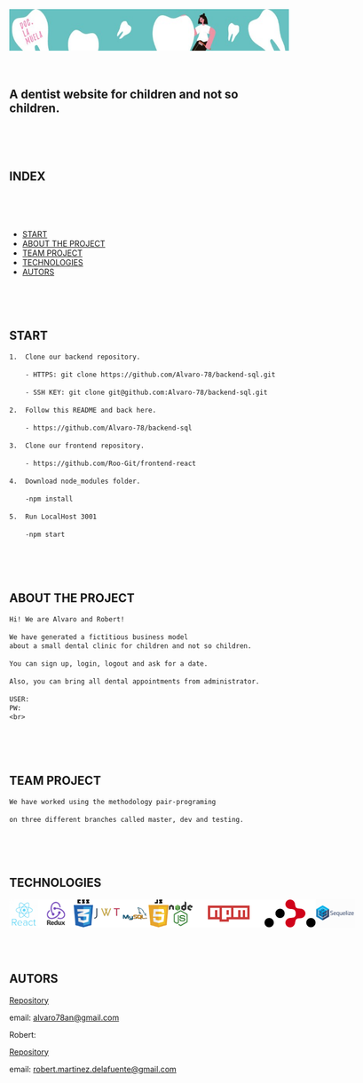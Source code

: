 <img src="src/assets/Images/leaderboardOne.jpeg" height= "75px"/>

<br>
<br>
<br>


## A dentist website for children and not so children.

<br>
<br>
<br>

 ## INDEX
<br>
<br>
<br>

- [START](#start)
- [ABOUT THE PROJECT](#about-the-project)
- [TEAM PROJECT](#team-project)
- [TECHNOLOGIES](#techonologies)
- [AUTORS](#autors)

<br>
<br>
<br>

## START 
    1.  Clone our backend repository.
    
        - HTTPS: git clone https://github.com/Alvaro-78/backend-sql.git
    
        - SSH KEY: git clone git@github.com:Alvaro-78/backend-sql.git

    2.  Follow this README and back here.

        - https://github.com/Alvaro-78/backend-sql

    3.  Clone our frontend repository.

        - https://github.com/Roo-Git/frontend-react
    
    4.  Download node_modules folder.

        -npm install

    5.  Run LocalHost 3001

        -npm start

<br>
<br>
<br>

## ABOUT THE PROJECT

    Hi! We are Alvaro and Robert!

    We have generated a fictitious business model 
    about a small dental clinic for children and not so children.
    
    You can sign up, login, logout and ask for a date.

    Also, you can bring all dental appointments from administrator.

    USER:
    PW:
    <br>
<br>
<br>
<br>
    
## TEAM PROJECT

    We have worked using the methodology pair-programing

    on three different branches called master, dev and testing.
<br>
<br>
<br>

## TECHNOLOGIES

<div style="display: flex; height: 50px">
    <img src="src/assets/Icons/react.png"
     height= "50px" />
    <img src="src/assets/Icons/Redux.png"
      height= "50px" />
    <img src="src/assets/Icons/css.png"
      height= "50px" />
    <img src="src/assets/Icons/jwt.png"
      height= "50px"/>
    <img src="src/assets/Icons/mysql2.png"
      height= "50px" />
    <img src="src/assets/Icons/js.png"
      height= "50px" />
    <img src="src/assets/Icons/nodejs.png"
      height= "50px" />
    <img src="src/assets/Icons/npm.png"
      height= "50px"/>
    <img src="src/assets/Icons/react-router.png"
      height= "50px" />
    <img src="src/assets/Icons/sequelize.png"
      height= "50px"/>
</div>

<br>
<br>
<br>

## AUTORS

[Repository](https://github.com/Alvaro-78)

email: alvaro78an@gmail.com

Robert:

[Repository](https://github.com/Roo-Git)

email: robert.martinez.delafuente@gmail.com 

